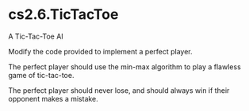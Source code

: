 # cs2.6.TicTacToe
A Tic-Tac-Toe AI

Modify the code provided to implement a perfect player. 

The perfect player should use the min-max algorithm to play a flawless game of tic-tac-toe. 

The perfect player should never lose, and should always win if their opponent makes a mistake.
